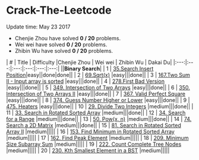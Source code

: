 # Crack-The-Leetcode


Update time: May 23 2017

* Chenjie Zhou have solved **0 / 20** problems.
* Wei wei have solved **0 / 20** problems.
* Zhibin Wu have solved **0 / 20** problems.

| # | Title | Difficulty |Chenjie Zhou | Wei wei | Zhibin Wu | Dakai Du|
|:---:|:---:|:---:|:---:|:---:|:---:|
||**Binary Search**|
| 1 | [35.Search Insert Position](https://leetcode.com/problems/search-insert-position/#/description)|easy||done|done||
| 2 | [69.Sqrt(x)](https://leetcode.com/problems/sqrtx/#/description) |easy|||done||
| 3 | [167.Two Sum II - Input array is sorted](https://leetcode.com/problems/two-sum-ii-input-array-is-sorted/#/description) |easy|||done||
| 4 | [278.First Bad Version](https://leetcode.com/problems/first-bad-version/#/description) |easy|||done||
| 5 | [349. Intersection of Two Arrays](https://leetcode.com/problems/intersection-of-two-arrays/#/description) |easy|||done||
| 6 | [350. Intersection of Two Arrays II](https://leetcode.com/problems/intersection-of-two-arrays-ii/#/description) |easy|||done||
| 7 | [367. Valid Perfect Square](https://leetcode.com/problems/valid-perfect-square/#/description) |easy|||done||
| 8 | [374. Guess Number Higher or Lower](https://leetcode.com/problems/guess-number-higher-or-lower/#/description) |easy|||done||
| 9 | [475. Heaters](https://leetcode.com/tag/binary-search/) |easy|||done||
| 10 | [29. Divide Two Integers](https://leetcode.com/problems/divide-two-integers/#/description) |medium|||done||
| 11 | [33. Search in Rotated Sorted Array](https://leetcode.com/problems/search-in-rotated-sorted-array/#/description) |medium|||done||
| 12 | [34. Search for a Range](https://leetcode.com/problems/search-for-a-range/#/description) |medium|||done||
| 13 | [50. Pow(x, n)](https://leetcode.com/problems/powx-n/#/description) |medium|||done||
| 14 | [74. Search a 2D Matrix](https://leetcode.com/problems/search-a-2d-matrix/#/description) |medium|||done||
| 15 | [81. Search in Rotated Sorted Array II](https://leetcode.com/problems/search-in-rotated-sorted-array-ii/#/description) |medium|||||
| 16 | [153. Find Minimum in Rotated Sorted Array](https://leetcode.com/problems/find-minimum-in-rotated-sorted-array/#/description) |medium|||||
| 17 | [162. Find Peak Element](https://leetcode.com/problems/find-peak-element/#/description) |medium|||||
| 18 | [209. Minimum Size Subarray Sum](https://leetcode.com/problems/minimum-size-subarray-sum/#/description) |medium|||||
| 19 | [222. Count Complete Tree Nodes](https://leetcode.com/problems/count-complete-tree-nodes/#/description) |medium|||||
| 20 | [230. Kth Smallest Element in a BST](https://leetcode.com/problems/kth-smallest-element-in-a-bst/#/description) |medium|||||

